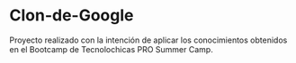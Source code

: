 # Clon-de-Google
Proyecto realizado con la intención de aplicar los conocimientos obtenidos en el Bootcamp de Tecnolochicas PRO Summer Camp.
